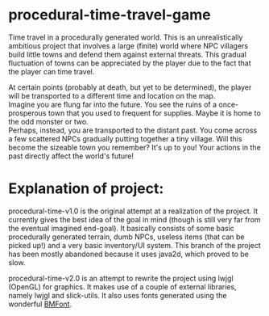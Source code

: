 procedural-time-travel-game
===========================

Time travel in a procedurally generated world.  This is an unrealistically ambitious project that involves a large (finite) world where NPC villagers build little towns and defend them against external threats.  This gradual fluctuation of towns can be appreciated by the player due to the fact that the player can time travel.

At certain points (probably at death, but yet to be determined), the player will be transported to a different time and location on the map.  
Imagine you are flung far into the future.  You see the ruins of a once-prosperous town that you used to frequent for supplies.  Maybe it is home to the odd monster or two.  
Perhaps, instead, you are transported to the distant past.  You come across a few scattered NPCs gradually putting together a tiny village.  Will this become the sizeable town you remember?  It's up to you!  Your actions in the past directly affect the world's future!

Explanation of project:
=======================

procedural-time-v1.0 is the original attempt at a realization of the project.  It currently gives the best idea of the goal in mind (though is still very far from the eventual imagined end-goal).  It basically consists of some basic procedurally generated terrain, dumb NPCs, useless items (that can be picked up!) and a very basic inventory/UI system.  This branch of the project has been mostly abandoned because it uses java2d, which proved to be slow.

procedural-time-v2.0 is an attempt to rewrite the project using lwjgl (OpenGL) for graphics.  It makes use of a couple of external libraries, namely lwjgl and slick-utils.  It also uses fonts generated using the wonderful [BMFont](http://www.angelcode.com/products/bmfont/).
